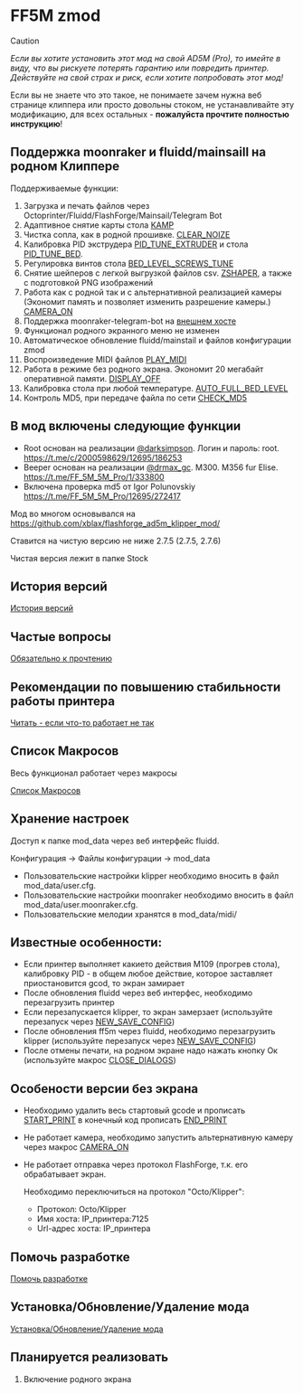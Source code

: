 # FF5M zmod

> [!CAUTION]
> *Если вы хотите установить этот мод на свой AD5M (Pro), то имейте в виду, что вы рискуете потерять гарантию или повредить принтер. Действуйте на свой страх и риск, если хотите попробовать этот мод!*
> 
> Если вы не знаете что это такое, не понимаете зачем нужна веб странице клиппера или просто довольны стоком, не устанавливайте эту модификацию, для всех остальных - **пожалуйста прочтите полностью инструкцию**! 

## Поддержка moonraker и fluidd/mainsaill на родном Клиппере
Поддерживаемые функции:
1. Загрузка и печать файлов через Octoprinter/Fluidd/FlashForge/Mainsail/Telegram Bot
2. Адаптивное снятие карты стола [KAMP](https://github.com/ghzserg/zmod/wiki/Macros#kamp)
3. Чистка сопла, как в родной прошивке. [CLEAR_NOIZE](https://github.com/ghzserg/zmod/wiki/Macros#clear_noize)
4. Калибровка PID экструдера [PID_TUNE_EXTRUDER](https://github.com/ghzserg/zmod/wiki/Macros#pid_tune_extruder) и стола [PID_TUNE_BED](https://github.com/ghzserg/zmod/wiki/Macros#pid_tune_bed).
5. Регулировка винтов стола [BED_LEVEL_SCREWS_TUNE](https://github.com/ghzserg/zmod/wiki/Macros#bed_level_screws_tune)
6. Снятие шейперов с легкой выгрузкой файлов csv. [ZSHAPER](https://github.com/ghzserg/zmod/wiki/Macros#zshaper), а также с подготовкой PNG изображений
7. Работа как с родной так и с альтернативной реализацией камеры (Экономит память и позволяет изменить разрешение камеры.) [CAMERA_ON](https://github.com/ghzserg/zmod/wiki/Macros#camera_on)
8. Поддержка moonraker-telegram-bot на [внешнем хосте](https://github.com/ghzserg/zmod/wiki/Macros#telegram-bot)
9. Функционал родного экранного меню не изменен
10. Автоматическое обновление fluidd/mainstail и файлов конфигурации zmod
11. Воспроизведение MIDI файлов [PLAY_MIDI](https://github.com/ghzserg/zmod/wiki/Macros#play_midi)
12. Работа в режиме без родного экрана. Экономит 20 мегабайт оперативной памяти. [DISPLAY_OFF](https://github.com/ghzserg/zmod/wiki/Macros#display_off)
13. Калибровка стола при любой температуре. [AUTO_FULL_BED_LEVEL](https://github.com/ghzserg/zmod/wiki/Macros#auto_full_bed_level)
14. Контроль MD5, при передаче файла по сети [CHECK_MD5](https://github.com/ghzserg/zmod/wiki/Macros#check_md5)

## В мод включены следующие функции

- Root основан на реализации [@darksimpson](https://t.me/darksimpson). Логин и пароль: root. https://t.me/c/2000598629/12695/186253
- Beeper основан на реализации [@drmax_gc](https://t.me/drmax_gc). M300. M356 fur Elise. https://t.me/FF_5M_5M_Pro/1/333800
- Включена проверка md5 от Igor Polunovskiy https://t.me/FF_5M_5M_Pro/12695/272417

Мод во многом основывался на https://github.com/xblax/flashforge_ad5m_klipper_mod/

Ставится на чистую версию не ниже 2.7.5 (2.7.5, 2.7.6)

Чистая версия лежит в папке Stock

## История версий
[История версий](https://github.com/ghzserg/zmod/wiki/Changelog)

## Частые вопросы

[Обязательно к прочтению](https://github.com/ghzserg/zmod/wiki/FAQ)

## Рекомендации по повышению стабильности работы принтера

[Читать - если что-то работает не так](https://github.com/ghzserg/zmod/wiki/Recomendations)

## Список Макросов

Весь функционал работает через макросы

[Список Макросов](https://github.com/ghzserg/zmod/wiki/Macros)

## Хранение настроек
Доступ к папке mod_data через веб интерфейс fluidd. 

Конфигурация -> Файлы конфигурации -> mod_data

- Пользовательские настройки klipper необходимо вносить в файл mod_data/user.cfg.
- Пользовательские настройки moonraker необходимо вносить в файл mod_data/user.moonraker.cfg.
- Пользовательские мелодии хранятся в mod_data/midi/

## Известные особенности:
- Если принтер выполняет какието действия M109 (прогрев стола), калибровку PID - в общем любое  действие, которое заставляет приостановится gcod, то экран замирает
- После обновления fluidd через веб интерфес, необходимо перезагрузить принтер
- Если перезапускается klipper, то экран замерзает (используйте перезапуск через [NEW_SAVE_CONFIG](https://github.com/ghzserg/zmod/wiki/Macros#new_save_config))
- После обновления ff5m через fluidd, необходимо перезагрузить klipper (используйте перезапуск через [NEW_SAVE_CONFIG](https://github.com/ghzserg/zmod/wiki/Macros#new_save_config))
- После отмены печати, на родном экране надо нажать кнопку Ок (используйте макрос [CLOSE_DIALOGS](https://github.com/ghzserg/zmod/wiki/Macros#close_dialogs))

## Особености версии без экрана
- Необходимо удалить весь стартовый gcode и прописать [START_PRINT](https://github.com/ghzserg/zmod/wiki/Macros#start_print) в конечный код прописать [END_PRINT](https://github.com/ghzserg/zmod/wiki/Macros#end_print)
- Не работает камера, необходимо запустить альтернативную камеру через макрос [CAMERA_ON](https://github.com/ghzserg/zmod/wiki/Macros#camera_on)
- Не работает отправка через протокол FlashForge, т.к. его обрабатывает экран.

  Необходимо переключиться на протокол "Octo/Klipper":
  - Протокол: Octo/Klipper
  - Имя хоста: IP_принтера:7125
  - Url-адрес хоста: IP_принтера
 
## Помочь разработке

[Помочь разработке](https://www.tbank.ru/cf/678bsVWum2K)

## Установка/Обновление/Удаление мода

[Установка/Обновление/Удаление мода](https://github.com/ghzserg/zmod/wiki/Setup)

## Планируется реализовать

1. Включение родного экрана
